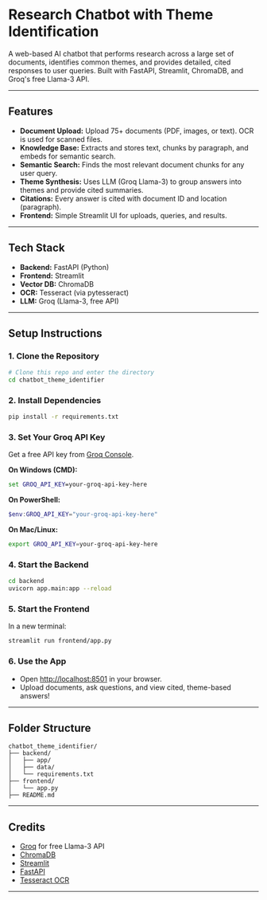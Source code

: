# Research Chatbot with Theme Identification

A web-based AI chatbot that performs research across a large set of documents, identifies common themes, and provides detailed, cited responses to user queries. Built with FastAPI, Streamlit, ChromaDB, and Groq's free Llama-3 API.

---

## Features
- **Document Upload:** Upload 75+ documents (PDF, images, or text). OCR is used for scanned files.
- **Knowledge Base:** Extracts and stores text, chunks by paragraph, and embeds for semantic search.
- **Semantic Search:** Finds the most relevant document chunks for any user query.
- **Theme Synthesis:** Uses LLM (Groq Llama-3) to group answers into themes and provide cited summaries.
- **Citations:** Every answer is cited with document ID and location (paragraph).
- **Frontend:** Simple Streamlit UI for uploads, queries, and results.

---

## Tech Stack
- **Backend:** FastAPI (Python)
- **Frontend:** Streamlit
- **Vector DB:** ChromaDB
- **OCR:** Tesseract (via pytesseract)
- **LLM:** Groq (Llama-3, free API)

---

## Setup Instructions

### 1. Clone the Repository
```bash
# Clone this repo and enter the directory
cd chatbot_theme_identifier
```

### 2. Install Dependencies
```bash
pip install -r requirements.txt
```

### 3. Set Your Groq API Key
Get a free API key from [Groq Console](https://console.groq.com/keys).

**On Windows (CMD):**
```cmd
set GROQ_API_KEY=your-groq-api-key-here
```
**On PowerShell:**
```powershell
$env:GROQ_API_KEY="your-groq-api-key-here"
```
**On Mac/Linux:**
```bash
export GROQ_API_KEY=your-groq-api-key-here
```

### 4. Start the Backend
```bash
cd backend
uvicorn app.main:app --reload
```

### 5. Start the Frontend
In a new terminal:
```bash
streamlit run frontend/app.py
```

### 6. Use the App
- Open [http://localhost:8501](http://localhost:8501) in your browser.
- Upload documents, ask questions, and view cited, theme-based answers!

---

## Folder Structure
```
chatbot_theme_identifier/
├── backend/
│   ├── app/
│   ├── data/
│   └── requirements.txt
├── frontend/
│   └── app.py
├── README.md
```

---

## Credits
- [Groq](https://groq.com/) for free Llama-3 API
- [ChromaDB](https://www.trychroma.com/)
- [Streamlit](https://streamlit.io/)
- [FastAPI](https://fastapi.tiangolo.com/)
- [Tesseract OCR](https://github.com/tesseract-ocr/tesseract)

---

